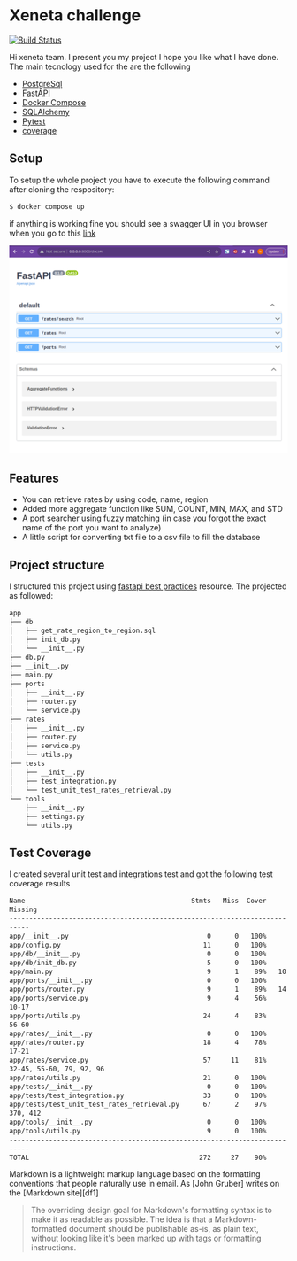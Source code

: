 # Xeneta challenge


[![Build Status](https://travis-ci.org/joemccann/dillinger.svg?branch=master)](https://travis-ci.org/joemccann/dillinger)

Hi xeneta team. I present you my project I hope you like what I have done. The main tecnology used for the are the following

- [PostgreSql]
- [FastAPI]
- [Docker Compose]
- [SQLAlchemy]
- [Pytest]
- [coverage]


## Setup
To setup the whole project you have to execute the following command after cloning the respository:

```sh
$ docker compose up
```

if anything is working fine you should see a swagger UI in you browser when you go to this [link](http://0.0.0.0:8000/docs)

![alt text](images/swagger.png)
## Features

- You can retrieve rates by using code, name, region
- Added more aggregate function like SUM, COUNT, MIN, MAX, and STD
- A port searcher using fuzzy matching (in case you forgot the exact name of the port you want to analyze)
- A little script for converting txt file to a csv file to fill the database



## Project structure



I structured this project using [fastapi best practices](https://github.com/zhanymkanov/fastapi-best-practices)  resource.
The projected as followed:
```
app
├── db
│   ├── get_rate_region_to_region.sql
│   ├── init_db.py
│   └── __init__.py
├── db.py
├── __init__.py
├── main.py
├── ports
│   ├── __init__.py
│   ├── router.py
│   └── service.py
├── rates
│   ├── __init__.py
│   ├── router.py
│   ├── service.py
│   └── utils.py
├── tests
│   ├── __init__.py
│   ├── test_integration.py
│   └── test_unit_test_rates_retrieval.py
└── tools
    ├── __init__.py
    ├── settings.py
    └── utils.py
```

## Test Coverage

I created several unit test and integrations test and got the following test coverage results
```
Name                                          Stmts   Miss  Cover   Missing
---------------------------------------------------------------------------
app/__init__.py                                   0      0   100%
app/config.py                                    11      0   100%
app/db/__init__.py                                0      0   100%
app/db/init_db.py                                 5      0   100%
app/main.py                                       9      1    89%   10
app/ports/__init__.py                             0      0   100%
app/ports/router.py                               9      1    89%   14
app/ports/service.py                              9      4    56%   10-17
app/ports/utils.py                               24      4    83%   56-60
app/rates/__init__.py                             0      0   100%
app/rates/router.py                              18      4    78%   17-21
app/rates/service.py                             57     11    81%   32-45, 55-60, 79, 92, 96
app/rates/utils.py                               21      0   100%
app/tests/__init__.py                             0      0   100%
app/tests/test_integration.py                    33      0   100%
app/tests/test_unit_test_rates_retrieval.py      67      2    97%   370, 412
app/tools/__init__.py                             0      0   100%
app/tools/utils.py                                9      0   100%
---------------------------------------------------------------------------
TOTAL                                           272     27    90%
```


Markdown is a lightweight markup language based on the formatting conventions
that people naturally use in email.
As [John Gruber] writes on the [Markdown site][df1]

> The overriding design goal for Markdown's
> formatting syntax is to make it as readable
> as possible. The idea is that a
> Markdown-formatted document should be
> publishable as-is, as plain text, without
> looking like it's been marked up with tags
> or formatting instructions.



[//]: # (These are reference links used in the body of this note and get stripped out when the markdown processor does its job. There is no need to format nicely because it shouldn't be seen. Thanks SO - http://stackoverflow.com/questions/4823468/store-comments-in-markdown-syntax)

   [SQLAlchemy]: <https://github.com/sqlalchemy>
   [coverage]: <https://coverage.readthedocs.io/en/6.5.0/>
   [Docker Compose]: <https://docs.docker.com/compose/>
   [FastAPI]: <https://fastapi.tiangolo.com/>
   [Pytest]: <https://docs.pytest.org/en/7.2.x/>
   [PostgreSql]: <https://www.postgresql.org/docs/>


